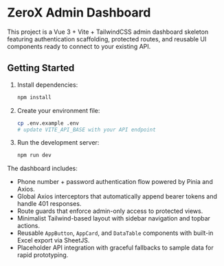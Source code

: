 # ZeroX Admin Dashboard

This project is a Vue 3 + Vite + TailwindCSS admin dashboard skeleton featuring authentication scaffolding, protected routes, and reusable UI components ready to connect to your existing API.

## Getting Started

1. Install dependencies:
   ```bash
   npm install
   ```
2. Create your environment file:
   ```bash
   cp .env.example .env
   # update VITE_API_BASE with your API endpoint
   ```
3. Run the development server:
   ```bash
   npm run dev
   ```

The dashboard includes:

- Phone number + password authentication flow powered by Pinia and Axios.
- Global Axios interceptors that automatically append bearer tokens and handle 401 responses.
- Route guards that enforce admin-only access to protected views.
- Minimalist Tailwind-based layout with sidebar navigation and topbar actions.
- Reusable `AppButton`, `AppCard`, and `DataTable` components with built-in Excel export via SheetJS.
- Placeholder API integration with graceful fallbacks to sample data for rapid prototyping.
